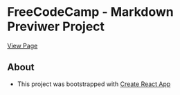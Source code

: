 # FreeCodeCamp - Markdown Previwer Project

[View Page](https://amrdesai.github.io/fcc-markdown-previewer/)

## About
- This project was bootstrapped with [Create React App](https://github.com/facebook/create-react-app)



